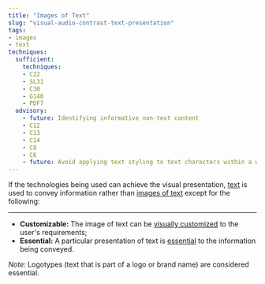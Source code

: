 ```yaml
---
title: "Images of Text"
slug: "visual-audio-contrast-text-presentation"
tags:
- images
- text
techniques:
  sufficient:
    techniques:
    - C22
    - SL31
    - C30
    - G140
    - PDF7
  advisory:
    - future: Identifying informative non-text content 
    - C12
    - C13
    - C14
    - C8
    - C6
    - future: Avoid applying text styling to text characters within a word
---
```

If the technologies being used can achieve the visual presentation, <a href="http://www.w3.org/TR/2008/REC-WCAG20-20081211/#textdef" class="termref">text</a> is used to convey information rather than <a href="http://www.w3.org/TR/2008/REC-WCAG20-20081211/#images-of-textdef" class="termref">images of text</a> except for the following:

***

* <strong>Customizable:</strong> The image of text can be <a href="http://www.w3.org/TR/2008/REC-WCAG20-20081211/#visually-customizeddef" class="termref">visually customized</a> to the user's requirements;
* <strong>Essential:</strong> A particular presentation of text is <a href="http://www.w3.org/TR/2008/REC-WCAG20-20081211/#essentialdef" class="termref">essential</a> to the information being conveyed.
 
<em>Note:</em> Logotypes (text that is part of a logo or brand name) are considered essential.